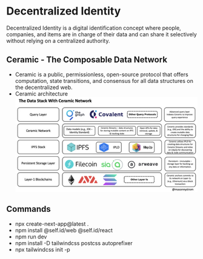 # Decentralized Identity

Decentralized Identity is a digital identification concept where people, companies, and items are in charge of their data and can share it selectively without relying on a centralized authority.

## Ceramic - The Composable Data Network

- Ceramic is a public, permissionless, open-source protocol that offers computation, state transitions, and consensus for all data structures on the decentralized web.
- Ceramic architecture ![Ceramic architecture](./images/ceramic_architecture.jpg)

## Commands

- npx create-next-app@latest .
- npm install @self.id/web @self.id/react
- npm run dev
- npm install -D tailwindcss postcss autoprefixer
- npx tailwindcss init -p
